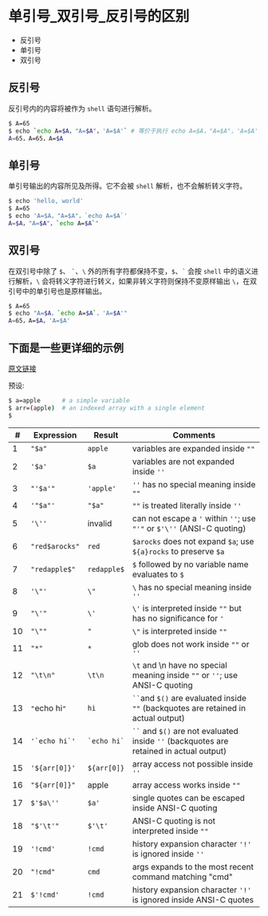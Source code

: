 # 单引号_双引号_反引号的区别

* 反引号
* 单引号
* 双引号

## 反引号

反引号内的内容将被作为 `shell` 语句进行解析。

```sh
$ A=65
$ echo `echo A=$A，"A=$A"，'A=$A'` # 等价于执行 echo A=$A，"A=$A"，'A=$A'
A=65，A=65，A=$A
```

## 单引号

单引号输出的内容所见及所得。它不会被 `shell` 解析，也不会解析转义字符。

```sh
$ echo 'hello, world'
$ A=65
$ echo 'A=$A，"A=$A"，`echo A=$A`'
A=$A，"A=$A"，`echo A=$A`"
```

## 双引号

在双引号中除了 `$`、 `` ` ``、`\` 外的所有字符都保持不变，`$`、`` ` `` 会按 `shell` 中的语义进行解析，`\` 会将转义字符进行转义，如果非转义字符则保持不变原样输出 `\`，在双引号中的单引号也是原样输出。

```sh
$ A=65
$ echo "A=$A，`echo A=$A`，'A=$A'"
A=65，A=$A，'A=$A'
```

## 下面是一些更详细的示例

[原文链接](https://stackoverflow.com/questions/6697753/difference-between-single-and-double-quotes-in-bash)

预设:

```sh
$ a=apple      # a simple variable
$ arr=(apple)  # an indexed array with a single element
$
```

| #   | Expression      | Result          | Comments                                                                                  |
| --- | --------------- | --------------- | ----------------------------------------------------------------------------------------- |
| 1   | `"$a"`          | `apple`         | variables are expanded inside `""`                                                        |
| 2   | `'$a'`          | `$a`            | variables are not expanded inside `''`                                                    |
| 3   | `"'$a'"`        | `'apple'`       | `''` has no special meaning inside `""`                                                   |
| 4   | `'"$a"'`        | `"$a"`          | `""` is treated literally inside `''`                                                     |
| 5   | `'\''`          | invalid         | can not escape a `'` within `''`; use `"'"` or `$'\''` (ANSI-C quoting)                   |
| 6   | `"red$arocks"`  | `red`           | `$arocks` does not expand `$a`; use `${a}rocks` to preserve `$a`                          |
| 7   | `"redapple$"`   | `redapple$`     | `$` followed by no variable name evaluates to `$`                                         |
| 8   | `'\"'`          | `\"`            | `\` has no special meaning inside `''`                                                    |
| 9   | `"\'"`          | `\'`            | `\'` is interpreted inside `""` but has no significance for `'`                           |
| 10  | `"\""`          | `"`             | `\"` is interpreted inside `""`                                                           |
| 11  | `"*"`           | `*`             | glob does not work inside `""` or `''`                                                    |
| 12  | `"\t\n"`        | `\t\n`          | `\t` and \n have no special meaning inside `""` or `''`; use ANSI-C quoting               |
| 13  | `"`echo hi`"`   | `hi`            | ` `` `and `$()` are evaluated inside `""` (backquotes are retained in actual output)      |
| 14  | ``'`echo hi`'`` | `` `echo hi` `` | ` `` ` and `$()` are not evaluated inside `''` (backquotes are retained in actual output) |
| 15  | `'${arr[0]}'`   | `${arr[0]}`     | array access not possible inside `''`                                                     |
| 16  | `"${arr[0]}"`   | apple           | array access works inside `""`                                                            |
| 17  | `$'$a\''`       | `$a'`           | single quotes can be escaped inside ANSI-C quoting                                        |
| 18  | `"$'\t'"`       | `$'\t'`         | ANSI-C quoting is not interpreted inside `""`                                             |
| 19  | `'!cmd'`        | `!cmd`          | history expansion character `'!'` is ignored inside `''`                                  |
| 20  | `"!cmd"`        | `cmd`           | args expands to the most recent command matching "cmd"                                    |
| 21  | `$'!cmd'`       | `!cmd`          | history expansion character `'!'` is ignored inside ANSI-C quotes                         |
